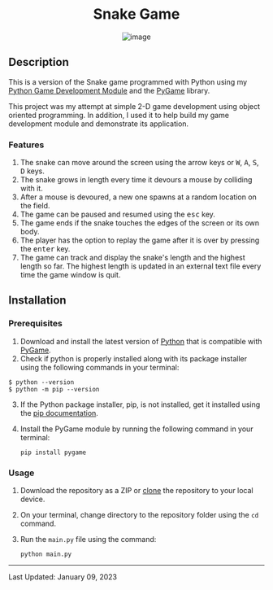 <div align="center">

# Snake Game

![image](https://user-images.githubusercontent.com/99841502/210010014-43e3dda0-8138-4f6b-a064-23a498c19472.png)

</div>

## Description
This is a version of the Snake game programmed with Python using my [Python Game Development Module](https://github.com/MaherMuhtadi/Python-Game-Development-Module) and the [PyGame](https://www.pygame.org/docs/) library.

This project was my attempt at simple 2-D game development using object oriented programming. In addition, I used it to help build my game development module and demonstrate its application.

### Features
1. The snake can move around the screen using the arrow keys or <kbd>W</kbd>, <kbd>A</kbd>, <kbd>S</kbd>, <kbd>D</kbd> keys.
2. The snake grows in length every time it devours a mouse by colliding with it.
3. After a mouse is devoured, a new one spawns at a random location on the field.
4. The game can be paused and resumed using the <kbd>esc</kbd> key.
5. The game ends if the snake touches the edges of the screen or its own body.
6. The player has the option to replay the game after it is over by pressing the <kbd>enter</kbd> key.
7. The game can track and display the snake's length and the highest length so far. The highest length is updated in an external text file every time the game window is quit.

## Installation

### Prerequisites
1. Download and install the latest version of [Python](https://www.python.org/downloads/) that is compatible with [PyGame](https://www.pygame.org/wiki/GettingStarted).
2. Check if python is properly installed along with its package installer using the following commands in your terminal:
```
$ python --version
$ python -m pip --version
```
3. If the Python package installer, pip, is not installed, get it installed using the [pip documentation](https://pip.pypa.io/en/stable/getting-started/).
4. Install the PyGame module by running the following command in your terminal:

    `pip install pygame`

### Usage
1. Download the repository as a ZIP or [clone](https://docs.github.com/en/repositories/creating-and-managing-repositories/cloning-a-repository) the repository to your local device.
2. On your terminal, change directory to the repository folder using the `cd` command.
3. Run the `main.py` file using the command:

    `python main.py`
---
Last Updated: January 09, 2023
